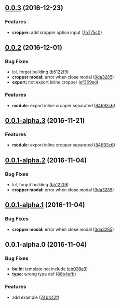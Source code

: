 <a name="0.0.3"></a>
## [0.0.3](https://github.com/mahpah/ngcrop/compare/v0.0.1-alpha.0...v0.0.3) (2016-12-23)


### Features

* **cropper:** add cropper option input ([7b775c0](https://github.com/mahpah/ngcrop/commit/7b775c0))



<a name="0.0.2"></a>
## [0.0.2](https://github.com/mahpah/ngcrop/compare/v0.0.1-alpha.0...v0.0.2) (2016-12-01)


### Bug Fixes

* lol, forgot building ([b5122f9](https://github.com/mahpah/ngcrop/commit/b5122f9))
* **cropper modal:** error when close modal ([0da3285](https://github.com/mahpah/ngcrop/commit/0da3285))
* **export:** not export inline cropper ([ef369ed](https://github.com/mahpah/ngcrop/commit/ef369ed))


### Features

* **module:** export inline cropper separated ([84693c6](https://github.com/mahpah/ngcrop/commit/84693c6))



<a name="0.0.1-alpha.3"></a>
## [0.0.1-alpha.3](https://github.com/mahpah/ngcrop/compare/v0.0.1-alpha.0...v0.0.1-alpha.3) (2016-11-21)


### Features

* **module:** export inline cropper separated ([84693c6](https://github.com/mahpah/ngcrop/commit/84693c6))



<a name="0.0.1-alpha.2"></a>
## [0.0.1-alpha.2](https://github.com/mahpah/ngcrop/compare/v0.0.1-alpha.0...v0.0.1-alpha.2) (2016-11-04)


### Bug Fixes

* lol, forgot building ([b5122f9](https://github.com/mahpah/ngcrop/commit/b5122f9))
* **cropper modal:** error when close modal ([0da3285](https://github.com/mahpah/ngcrop/commit/0da3285))



<a name="0.0.1-alpha.1"></a>
## [0.0.1-alpha.1](https://github.com/mahpah/ngcrop/compare/v0.0.1-alpha.0...v0.0.1-alpha.1) (2016-11-04)


### Bug Fixes

* **cropper modal:** error when close modal ([0da3285](https://github.com/mahpah/ngcrop/commit/0da3285))



<a name="0.0.1-alpha.0"></a>
## 0.0.1-alpha.0 (2016-11-04)


### Bug Fixes

* **build:** template not include ([cb038e8](https://github.com/mahpah/ngcrop/commit/cb038e8))
* **type:** wrong type def ([88b4efb](https://github.com/mahpah/ngcrop/commit/88b4efb))


### Features

* add example ([24b442f](https://github.com/mahpah/ngcrop/commit/24b442f))



